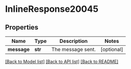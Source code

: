 # InlineResponse20045

## Properties
Name | Type | Description | Notes
------------ | ------------- | ------------- | -------------
**message** | **str** | The message sent. | [optional] 

[[Back to Model list]](../README.md#documentation-for-models) [[Back to API list]](../README.md#documentation-for-api-endpoints) [[Back to README]](../README.md)

